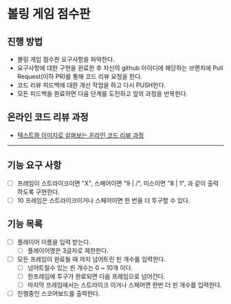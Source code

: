 # 볼링 게임 점수판
## 진행 방법
* 볼링 게임 점수판 요구사항을 파악한다.
* 요구사항에 대한 구현을 완료한 후 자신의 github 아이디에 해당하는 브랜치에 Pull Request(이하 PR)를 통해 코드 리뷰 요청을 한다.
* 코드 리뷰 피드백에 대한 개선 작업을 하고 다시 PUSH한다.
* 모든 피드백을 완료하면 다음 단계를 도전하고 앞의 과정을 반복한다.

## 온라인 코드 리뷰 과정
* [텍스트와 이미지로 살펴보는 온라인 코드 리뷰 과정](https://github.com/next-step/nextstep-docs/tree/master/codereview)

--- 
## 기능 요구 사항
- [ ] 프레임이 스트라이크이면 "X", 스페어이면 "9 | /", 미스이면 "8 | 1", 과 같이 출력하도록 구현한다.
- [ ] 10 프레임은 스트라이크이거나 스페어이면 한 번을 더 투구할 수 있다.

## 기능 목록
- [ ] 플레이어 이름을 입력 받는다.
    - [ ] 플레이어명은 3글자로 제한한다.
- [ ] 모든 프레임이 완료될 때 까지 넘어트린 핀 개수를 입력한다.
    - [ ] 넘어트릴수 있는 핀 개수는 0 ~ 10개 이다.
    - [ ] 한프레임에 투구가 완료되면 다음 프레임으로 넘어간다.      
    - [ ] 마지막 프레임에서는 스트라이크 이거나 스페어면 한번 더 핀 개수를 입력한다.
- [ ] 진행중인 스코어보드를 출력한다.